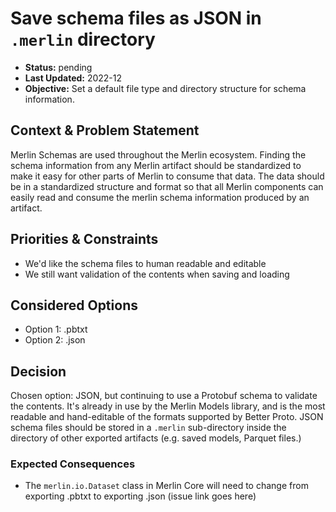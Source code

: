# Save schema files as JSON in `.merlin` directory

* **Status:** pending
* **Last Updated:** 2022-12
* **Objective:** Set a default file type and directory structure for schema information.

## Context & Problem Statement

Merlin Schemas are used throughout the Merlin ecosystem. Finding the schema information from any Merlin artifact should be standardized to make it easy for other parts of Merlin to consume that data. The data should be in a standardized structure and format so that all Merlin components can easily read and consume the merlin schema information produced by an artifact.

## Priorities & Constraints <!-- optional -->

* We'd like the schema files to human readable and editable
* We still want validation of the contents when saving and loading

## Considered Options

* Option 1: .pbtxt
* Option 2: .json

## Decision

Chosen option: JSON, but continuing to use a Protobuf schema to validate the contents. It's already in use by the Merlin Models library, and is the most readable and hand-editable of the formats supported by Better Proto. JSON schema files should be stored in a `.merlin` sub-directory inside the directory of other exported artifacts (e.g. saved models, Parquet files.)

### Expected Consequences <!-- optional -->

* The `merlin.io.Dataset` class in Merlin Core will need to change from exporting .pbtxt to exporting .json (issue link goes here)